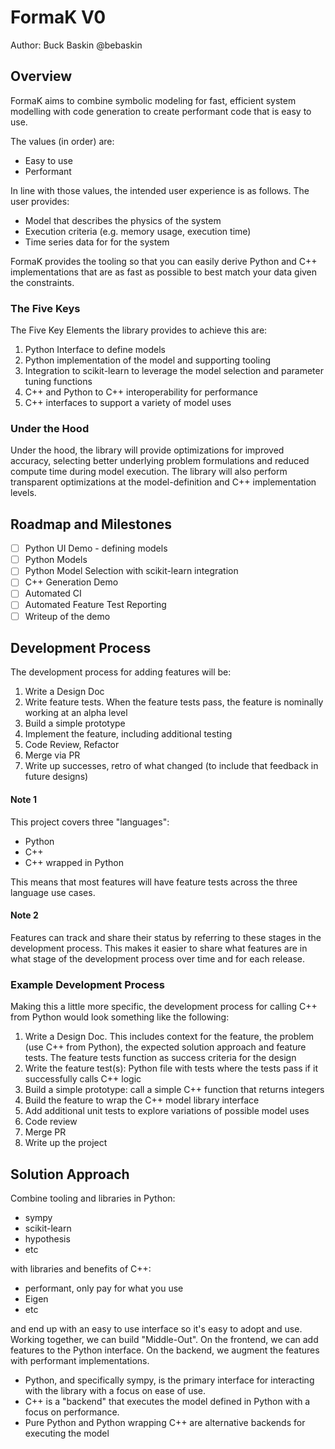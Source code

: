# FormaK V0

Author: Buck Baskin @bebaskin

## Overview

FormaK aims to combine symbolic modeling for fast, efficient system modelling
with code generation to create performant code that is easy to use.

The values (in order) are:
- Easy to use
- Performant

In line with those values, the intended user experience is as follows. The user
provides:
- Model that describes the physics of the system
- Execution criteria (e.g. memory usage, execution time)
- Time series data for for the system

FormaK provides the tooling so that you can easily derive Python and C++
implementations that are as fast as possible to best match your data given the
constraints.

### The Five Keys

The Five Key Elements the library provides to achieve this are:
1. Python Interface to define models
2. Python implementation of the model and supporting tooling
3. Integration to scikit-learn to leverage the model selection and parameter
   tuning functions
4. C++ and Python to C++ interoperability for performance
5. C++ interfaces to support a variety of model uses

### Under the Hood

Under the hood, the library will provide optimizations for improved accuracy,
selecting better underlying problem formulations and reduced compute time during
model execution. The library will also perform transparent optimizations at the
model-definition and C++ implementation levels.

## Roadmap and Milestones

- [ ] Python UI Demo - defining models
- [ ] Python Models
- [ ] Python Model Selection with scikit-learn integration
- [ ] C++ Generation Demo
- [ ] Automated CI
- [ ] Automated Feature Test Reporting
- [ ] Writeup of the demo

## Development Process

The development process for adding features will be:

1. Write a Design Doc
2. Write feature tests. When the feature tests pass, the feature is nominally
working at an alpha level
3. Build a simple prototype
4. Implement the feature, including additional testing
5. Code Review, Refactor
6. Merge via PR
7. Write up successes, retro of what changed (to include that feedback in future
   designs)

#### Note 1
This project covers three "languages":
- Python
- C++
- C++ wrapped in Python

This means that most features will have feature tests across the three language
use cases.

#### Note 2 
Features can track and share their status by referring to these stages
in the development process. This makes it easier to share what features are in
what stage of the development process over time and for each release.

### Example Development Process

Making this a little more specific, the development process for calling C++ from
Python would look something like the following:

1. Write a Design Doc. This includes context for the feature, the problem (use
   C++ from Python), the expected solution approach and feature tests. The
   feature tests function as success criteria for the design
2. Write the feature test(s): Python file with tests where the tests pass if it
   successfully calls C++ logic
3. Build a simple prototype: call a simple C++ function that returns integers
4. Build the feature to wrap the C++ model library interface
5. Add additional unit tests to explore variations of possible model uses
6. Code review
7. Merge PR
8. Write up the project

## Solution Approach

Combine tooling and libraries in Python:
- sympy
- scikit-learn
- hypothesis
- etc

with libraries and benefits of C++:
- performant, only pay for what you use
- Eigen
- etc

and end up with an easy to use interface so it's easy to adopt and use.  Working
together, we can build "Middle-Out". On the frontend, we can add features to the
Python interface. On the backend, we augment the features with performant
implementations.

- Python, and specifically sympy, is the primary interface for interacting with
  the library with a focus on ease of use.
- C++ is a "backend" that executes the model defined in Python with a focus on
  performance.
- Pure Python and Python wrapping C++ are alternative backends for executing the
  model

